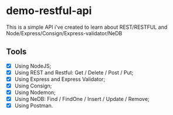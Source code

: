 # demo-restful-api
This is a simple API i've created to learn about REST/RESTFUL and Node/Express/Consign/Express-validator/NeDB

## Tools

- [X] Using NodeJS;
- [X] Using REST and Restful: Get / Delete / Post / Put;
- [X] Using Express and Express Validator;
- [X] Using Consign;
- [X] Using Nodemon;
- [X] Using NeDB: Find / FindOne / Insert / Update / Remove;
- [X] Using Postman.
